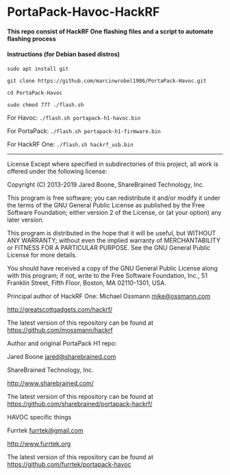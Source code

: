 PortaPack-Havoc-HackRF
======
#### This repo consist of HackRF One flashing files and a script to automate flashing process
#### Instructions (for Debian based distros)

`sudo apt install git`

`git clone https://github.com/marcinwrobel1986/PortaPack-Havoc.git`

`cd PortaPack-Havoc`

`sudo chmod 777 ./flash.sh`

For Havoc: `./flash.sh portapack-h1-havoc.bin`

For PortaPack: `./flash.sh portapack-h1-firmware.bin`

For HackRF One: `./flash.sh hackrf_usb.bin`

------
License Except where specified in subdirectories of this project, all work is offered under the following license:

Copyright (C) 2013-2019 Jared Boone, ShareBrained Technology, Inc.

This program is free software; you can redistribute it and/or modify it under the terms of the GNU General Public License as published by the Free Software Foundation; either version 2 of the License, or (at your option) any later version.

This program is distributed in the hope that it will be useful, but WITHOUT ANY WARRANTY; without even the implied warranty of MERCHANTABILITY or FITNESS FOR A PARTICULAR PURPOSE. See the GNU General Public License for more details.

You should have received a copy of the GNU General Public License along with this program; if not, write to the Free Software Foundation, Inc., 51 Franklin Street, Fifth Floor, Boston, MA 02110-1301, USA.

Principal author of HackRF One: Michael Ossmann mike@ossmann.com

http://greatscottgadgets.com/hackrf/

The latest version of this repository can be found at https://github.com/mossmann/hackrf

Author and original PortaPack H1 repo:

Jared Boone jared@sharebrained.com

ShareBrained Technology, Inc.

http://www.sharebrained.com/

The latest version of this repository can be found at https://github.com/sharebrained/portapack-hackrf/

HAVOC specific things

Furrtek furrtek@gmail.com

http://www.furrtek.org

The latest version of this repository can be found at https://github.com/furrtek/portapack-havoc